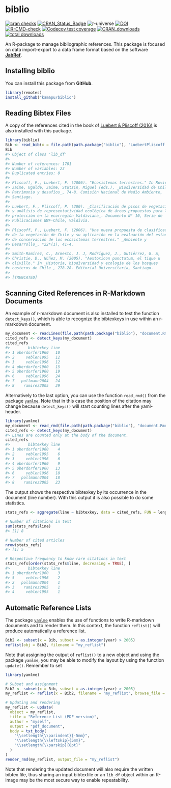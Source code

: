 
<!-- README.md is generated from README.Rmd. Please edit that file -->
<!-- Use snippet 'render_markdown' for it -->

# biblio

<!-- badges: start -->

[![cran
checks](https://badges.cranchecks.info/worst/biblio.svg)](https://cran.r-project.org/web/checks/check_results_biblio.html)
[![CRAN_Status_Badge](http://www.r-pkg.org/badges/version/biblio)](https://cran.r-project.org/package=biblio)
![r-universe](https://kamapu.r-universe.dev/badges/biblio)
[![DOI](https://zenodo.org/badge/DOI/10.5281/zenodo.10984056.svg)](https://doi.org/10.5281/zenodo.10984056)
<br>
[![R-CMD-check](https://github.com/kamapu/biblio/workflows/R-CMD-check/badge.svg)](https://github.com/kamapu/biblio/actions)
[![Codecov test
coverage](https://codecov.io/gh/kamapu/biblio/branch/master/graph/badge.svg)](https://codecov.io/gh/kamapu/biblio?branch=master)
[![CRAN_downloads](http://cranlogs.r-pkg.org/badges/biblio)](https://cran.r-project.org/package=biblio)
[![total
downloads](http://cranlogs.r-pkg.org/badges/grand-total/biblio)](https://cran.r-project.org/package=biblio)
<!-- badges: end -->

An R-package to manage bibliographic references. This package is focused
on data import-export to a data frame format based on the software
[**JabRef**](http://www.jabref.org/).

## Installing biblio

You can install this package from **GitHub**.

``` r
library(remotes)
install_github("kamapu/biblio")
```

## Reading Bibtex Files

A copy of the references cited in the book of [Luebert & Pliscoff
(2016)](https://doi.org/10.5281/zenodo.60800) is also installed with
this package.

``` r
library(biblio)
Bib <- read_bib(x = file.path(path.package("biblio"), "LuebertPliscoff.bib"))
Bib
#> Object of class 'lib_df'
#> 
#> Number of references: 1701
#> Number of variables: 23
#> Duplicated entries: 0
#> 
#> Pliscoff, P., Luebert, F. (2006). "Ecosistemas terrestres." In Rovira,
#> Jaime, Ugalde, Jaime, Stutzin, Miguel (eds.), _Biodiversidad de Chile:
#> Patrimonio y desafíos_, 74-8. Comisión Nacional de Medio Ambiente,
#> Santiago.
#> 
#> Luebert, F., Pliscoff, P. (200). _Clasificación de pisos de vegetación
#> y análisis de representatividad ecológica de áreas propuestas para la
#> protección en la ecorregión Valdiviana_. Documento N° 10, Serie de
#> Publicaciones WWF-Chile, Valdivia.
#> 
#> Pliscoff, P., Luebert, F. (2006). "Una nueva propuesta de clasificación
#> de la vegetación de Chile y su aplicación en la evaluación del estado
#> de conservación de los ecosistemas terrestres." _Ambiente y
#> Desarrollo_, *22*(1), 41-4.
#> 
#> Smith-Ramírez, C., Armesto, J. J, Rodríguez, J., Gutiérrez, G. A,
#> Christie, D., Núñez, M. (2005). "Aextoxicon punctatum, el tique u
#> olivillo." In _Historia, biodiversidad y ecología de los bosques
#> costeros de Chile_, 278-28. Editorial Universitaria, Santiago.
#> 
#> [TRUNCATED]
```

## Scanning Cited References in R-Markdown Documents

An example of r-markdown document is also installed to test the function
`detect_keys()`, which is able to recognize the bibtexkeys in use within
an r-markdown document.

``` r
my_document <- readLines(file.path(path.package("biblio"), "document.Rmd"))
cited_refs <- detect_keys(my_document)
cited_refs
#>        bibtexkey line
#> 1 oberdorfer1960   10
#> 2     veblen1995   12
#> 3     veblen1996   12
#> 4 oberdorfer1960   15
#> 5 oberdorfer1960   19
#> 6     veblen1996   24
#> 7   pollmann2004   24
#> 8    ramirez2005   29
```

Alternatively to the last option, you can use the function `read_rmd()`
from the package [`yamlme`](https://kamapu.github.io/rpkg/yamlme/). Note
that in this case the position of the citation may change because
`detect_keys()` will start counting lines after the yaml-header.

``` r
library(yamlme)
my_document <- read_rmd(file.path(path.package("biblio"), "document.Rmd"))
cited_refs <- detect_keys(my_document)
#> Lines are counted only at the body of the document.
cited_refs
#>        bibtexkey line
#> 1 oberdorfer1960    4
#> 2     veblen1995    6
#> 3     veblen1996    6
#> 4 oberdorfer1960    9
#> 5 oberdorfer1960   13
#> 6     veblen1996   18
#> 7   pollmann2004   18
#> 8    ramirez2005   23
```

The output shows the respective bibtexkey by its occurrence in the
document (line number). With this output it is also possible to do some
statistics.

``` r
stats_refs <- aggregate(line ~ bibtexkey, data = cited_refs, FUN = length)

# Number of citations in text
sum(stats_refs$line)
#> [1] 8

# Number of cited articles
nrow(stats_refs)
#> [1] 5

# Respective frequency to know rare citations in text
stats_refs[order(stats_refs$line, decreasing = TRUE), ]
#>        bibtexkey line
#> 1 oberdorfer1960    3
#> 5     veblen1996    2
#> 2   pollmann2004    1
#> 3    ramirez2005    1
#> 4     veblen1995    1
```

## Automatic Reference Lists

The package [`yamlme`](https://kamapu.github.io/rpkg/yamlme/) enables
the use of functions to write R-markdown documents and to render them.
In this context, the function `reflist()` will produce automatically a
reference list.

``` r
Bib2 <- subset(x = Bib, subset = as.integer(year) > 2005)
reflist(obj = Bib2, filename = "my_reflist")
```

Note that assigning the output of `reflist()` to a new object and using
the package `yamlme`, you may be able to modify the layout by using the
function `update()`. Remember to set

``` r
library(yamlme)

# Subset and assignment
Bib2 <- subset(x = Bib, subset = as.integer(year) > 2005)
my_reflist <- reflist(x = Bib2, filename = "my_reflist", browse_file = FALSE)

# Updating and rendering
my_reflist <- update(
  object = my_reflist,
  title = "Reference List (PDF version)",
  author = "myself",
  output = "pdf_document",
  body = txt_body(
    "\\setlength{\\parindent}{-5mm}",
    "\\setlength{\\leftskip}{5mm}",
    "\\setlength{\\parskip}{8pt}"
  )
)
render_rmd(my_reflist, output_file = "my_reflist")
```

Note that rendering the updated document will also require the written
bibtex file, thus sharing an input bibtexfile or an `lib_df` object
within an R-image may be the most secure way to enable repeatability.
